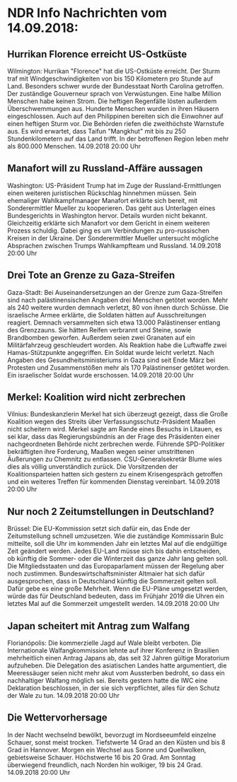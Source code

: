 # NDR Info Nachrichten vom 14.09.2018:


## Hurrikan Florence erreicht US-Ostküste
Wilmington:	Hurrikan "Florence" hat die US-Ostküste erreicht. Der Sturm traf mit Windgeschwindigkeiten von bis 150 Kilometern pro Stunde auf Land. Besonders schwer wurde der Bundesstaat North Carolina getroffen. Der zuständige Gouverneur sprach von Verwüstungen. Eine halbe Million Menschen habe keinen Strom. Die heftigen Regenfälle lösten außerdem Überschwemmungen aus. Hunderte Menschen wurden in ihren Häusern eingeschlossen. Auch auf den Philippinen bereiten sich die Einwohner auf einen heftigen Sturm vor. Die Behörden riefen die zweithöchste Warnstufe aus. Es wird erwartet, dass Taifun "Mangkhut" mit bis zu 250 Stundenkilometern auf das Land trifft. In der betroffenen Region leben mehr als 800.000 Menschen. 14.09.2018 20:00 Uhr 

## Manafort will zu Russland-Affäre aussagen
Washington:	US-Präsident Trump hat im Zuge der Russland-Ermittlungen einen weiteren juristischen Rückschlag hinnehmen müssen. Sein ehemaliger Wahlkampfmanager Manafort erklärte sich bereit, mit Sonderermittler Mueller zu kooperieren. Das geht aus Unterlagen eines Bundesgerichts in Washington hervor. Details wurden nicht bekannt. Gleichzeitig erklärte sich Manafort vor dem Gericht in einem weiteren Prozess schuldig. Dabei ging es um Verbindungen zu pro-russischen Kreisen in der Ukraine. Der Sonderermittler Mueller untersucht mögliche Absprachen zwischen Trumps Wahlkampfteam und Russland. 14.09.2018 20:00 Uhr 

## Drei Tote an Grenze zu Gaza-Streifen
Gaza-Stadt: Bei Auseinandersetzungen an der Grenze zum Gaza-Streifen sind nach palästinensischen Angaben drei Menschen getötet worden. Mehr als 240 weitere wurden demnach verletzt, 80 von ihnen durch Schüsse. Die israelische Armee erklärte, die Soldaten hätten auf Ausschreitungen reagiert. Demnach versammelten sich etwa 13.000 Palästinenser entlang des Grenzzauns. Sie hätten Reifen verbrannt und Steine, sowie Brandbomben geworfen. Außerdem seien zwei Granaten auf ein Militärfahrzeug geschleudert worden. Als Reaktion habe die Luftwaffe zwei Hamas-Stützpunkte angegriffen. Ein Soldat wurde leicht verletzt. Nach Angaben des Gesundheitsministeriums in Gaza sind seit Ende März bei Protesten und Zusammenstößen mehr als 170 Palästinenser getötet worden. Ein israelischer Soldat wurde erschossen. 14.09.2018 20:00 Uhr 

## Merkel: Koalition wird nicht zerbrechen
Vilnius:  Bundeskanzlerin Merkel hat sich überzeugt gezeigt, dass die Große Koalition wegen des Streits über Verfassungsschutz-Präsident Maaßen nicht scheitern wird. Merkel sagte am Rande eines Besuchs in Litauen, es sei klar, dass das Regierungsbündnis an der Frage des Präsidenten einer nachgeordneten Behörde nicht zerbrechen werde. Führende SPD-Politiker bekräftigten ihre Forderung, Maaßen wegen seiner umstrittenen Äußerungen zu Chemnitz zu entlassen. CSU-Generalsekretär Blume wies dies als völlig unverständlich zurück. Die Vorsitzenden der Koalitionsparteien hatten sich gestern zu einem Krisengespräch getroffen und ein weiteres Treffen für kommenden Dienstag vereinbart. 14.09.2018 20:00 Uhr 

## Nur noch 2 Zeitumstellungen in Deutschland?
Brüssel: Die EU-Kommission setzt sich dafür ein, das Ende der Zeitumstellung schnell umzusetzen. Wie die zuständige Kommissarin Bulc mitteilte, soll die Uhr im kommenden Jahr ein letztes Mal auf die endgültige Zeit geändert werden. Jedes EU-Land müsse sich bis dahin entscheiden, ob künftig die Sommer- oder die Winterzeit das ganze Jahr lang gelten soll. Die Mitgliedsstaaten und das Europaparlament müssen der Regelung aber noch zustimmen. Bundeswirtschaftsminister Altmaier hat sich dafür ausgesprochen, dass in Deutschland künftig die Sommerzeit gelten soll. Dafür gebe es eine große Mehrheit. Wenn die EU-Pläne umgesetzt werden, würde das für Deutschland bedeuten, dass im Frühjahr 2019 die Uhren ein letztes Mal auf die Sommerzeit umgestellt werden. 14.09.2018 20:00 Uhr 

## Japan scheitert mit Antrag zum Walfang
Florianópolis: Die kommerzielle Jagd auf Wale bleibt verboten. Die Internationale Walfangkommission lehnte auf ihrer Konferenz in Brasilien mehrheitlich einen Antrag Japans ab, das seit 32 Jahren gültige Moratorium aufzuheben. Die Delegation des asiatischen Landes hatte argumentiert, die Meeressäuger seien nicht mehr akut vom Aussterben bedroht, so dass ein nachhaltiger Walfang möglich sei. Bereits gestern hatte die IWC eine Deklaration beschlossen, in der sie sich verpflichtet, alles für den Schutz der Wale zu tun. 14.09.2018 20:00 Uhr 

## Die Wettervorhersage
In der Nacht wechselnd bewölkt, bevorzugt im Nordseeumfeld einzelne Schauer, sonst meist trocken. Tiefstwerte 14 Grad an den Küsten und bis 8 Grad in Hannover. Morgen ein Wechsel aus Sonne und Quellwolken, gebietsweise Schauer. Höchstwerte 16 bis 20 Grad. Am Sonntag überwiegend freundlich, nach Norden hin wolkiger, 19 bis 24 Grad. 14.09.2018 20:00 Uhr 
